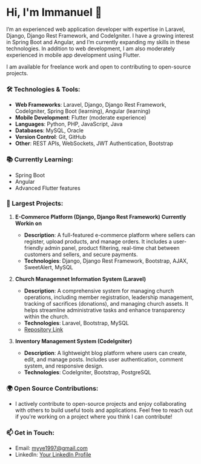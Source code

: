 # Hi, I'm Immanuel 👋

I’m an experienced web application developer with expertise in Laravel, Django, Django Rest Framework, and CodeIgniter. I have a growing interest in Spring Boot and Angular, and I’m currently expanding my skills in these technologies. In addition to web development, I am also moderately experienced in mobile app development using Flutter.

I am available for freelance work and open to contributing to open-source projects.

### 🛠️ Technologies & Tools:
- **Web Frameworks**: Laravel, Django, Django Rest Framework, CodeIgniter, Spring Boot (learning), Angular (learning)
- **Mobile Development**: Flutter (moderate experience)
- **Languages**: Python, PHP, JavaScript, Java
- **Databases**: MySQL, Oracle
- **Version Control**: Git, GitHub
- **Other**: REST APIs, WebSockets, JWT Authentication, Bootstrap

### 📚 Currently Learning:
- Spring Boot
- Angular
- Advanced Flutter features


### 💼 Largest Projects:

1. **E-Commerce Platform (Django, Django Rest Framework) Currently Workin on**
   - **Description**: A full-featured e-commerce platform where sellers can register, upload products, and manage orders. It includes a user-friendly admin panel, product filtering, real-time chat between customers and sellers, and secure payments.
   - **Technologies**: Django, Django Rest Framework, Bootstrap, AJAX, SweetAlert, MySQL
 

2. **Church Managemnet Information System  (Laravel)**
   - **Description**: A comprehensive system for managing church operations, including member registration, leadership management, tracking of sacrifices (donations), and managing church assets. It helps streamline administrative tasks and enhance transparency within the church.
   - **Technologies**: Laravel, Bootstrap, MySQL
   - [Repository Link](https://github.com/ikwekatz/kkkt)

3. **Inventory Management System (CodeIgniter)**
   - **Description**: A lightweight blog platform where users can create, edit, and manage posts. Includes user authentication, comment system, and responsive design.
   - **Technologies**: CodeIgniter, Bootstrap, PostgreSQL
  

### 🌍 Open Source Contributions:
- I actively contribute to open-source projects and enjoy collaborating with others to build useful tools and applications. Feel free to reach out if you're working on a project where you think I can contribute!


### 📫 Get in Touch:
- Email: [myye1997@gmail.com](mailto:myye1997@gmail.com)
- LinkedIn: [Your LinkedIn Profile](https://linkedin.com/in/immanuel-kweka-65096a1b7)

